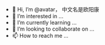 - 👋 Hi, I’m @avatar， 中文名是欧阳康
- 👀 I’m interested in ...
- 🌱 I’m currently learning ...
- 💞️ I’m looking to collaborate on ...
- 📫 How to reach me ...

<!---
oooooooyk/oooooooyk is a ✨ special ✨ repository because its `README.md` (this file) appears on your GitHub profile.
You can click the Preview link to take a look at your changes.
--->
